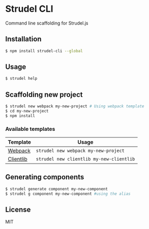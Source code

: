 # Strudel CLI

Command line scaffolding for Strudel.js

## Installation 

```bash
$ npm install strudel-cli --global
```

## Usage

```bash
$ strudel help
```

## Scaffolding new project

```bash
$ strudel new webpack my-new-project # Using webpack template
$ cd my-new-project
$ npm install
```

### Available templates

Template  | Usage
---       | ---
[Webpack](https://github.com/strudeljs/template-webpack)     | `strudel new webpack my-new-project`
[Clientlib](https://github.com/strudeljs/template-clientlib) | `strudel new clientlib my-new-clientlib`

## Generating components

```bash
$ strudel generate component my-new-component
$ strudel g component my-new-component #using the alias
```

## License

MIT

